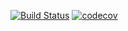 [![Build Status](https://travis-ci.org/IvanD18/FuelConsumption.svg?branch=master)](https://travis-ci.org/IvanD18/FuelConsumption) [![codecov](https://codecov.io/gh/IvanD18/FuelConsumption/branch/master/graph/badge.svg)](https://codecov.io/gh/IvanD18/FuelConsumption)